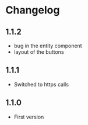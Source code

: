 # Changelog

## 1.1.2

- bug in the entity component
- layout of the buttons

## 1.1.1

- Switched to https calls

## 1.1.0

- First version
